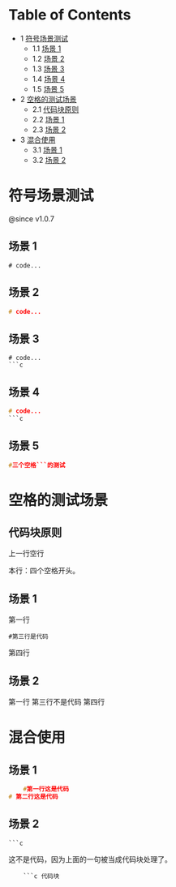 # Table of Contents

* 1 [符号场景测试](#符号场景测试)
  * 1.1 [场景 1](#场景-1)
  * 1.2 [场景 2](#场景-2)
  * 1.3 [场景 3](#场景-3)
  * 1.4 [场景 4](#场景-4)
  * 1.5 [场景 5](#场景-5)
* 2 [空格的测试场景](#空格的测试场景)
  * 2.1 [代码块原则](#代码块原则)
  * 2.2 [场景 1](#场景-1-1)
  * 2.3 [场景 2](#场景-2-1)
* 3 [混合使用](#混合使用)
  * 3.1 [场景 1](#场景-1-2)
  * 3.2 [场景 2](#场景-2-2)


# 符号场景测试

@since v1.0.7

## 场景 1

```
# code...
```

## 场景 2

```c
# code...
```

## 场景 3

```
# code...
```c
```

## 场景 4

```c
# code...
```c
```

## 场景 5

   ```c
#三个空格```的测试
   ```

# 空格的测试场景

## 代码块原则

上一行空行

本行：四个空格开头。

## 场景 1

第一行

    #第三行是代码
第四行

## 场景 2

第一行
    第三行不是代码
第四行

# 混合使用

## 场景 1

```c
    #第一行这是代码
# 第二行这是代码
```

## 场景 2

    ```c
这不是代码，因为上面的一句被当成代码块处理了。
```
    ```c 代码块
```
